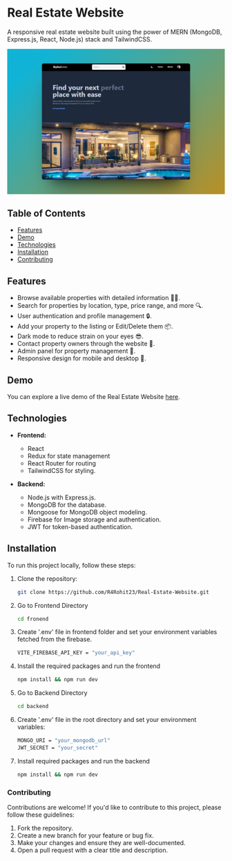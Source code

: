 # Real Estate Website

A responsive real estate website built using the power of MERN (MongoDB, Express.js, React, Node.js) stack and TailwindCSS.

![Real Estate Website Screenshot](skyline_mainpage.png)

## Table of Contents
- [Features](#features)
- [Demo](#demo)
- [Technologies](#technologies)
- [Installation](#installation)
- [Contributing](#contributing)

## Features

- Browse available properties with detailed information 👩‍💻.
- Search for properties by location, type, price range, and more 🔍.
- User authentication and profile management 🔒.
- Add your property to the listing or Edit/Delete them 📦.
- Dark mode to reduce strain on your eyes 😎.
- Contact property owners through the website 📧.
- Admin panel for property management 📃.
- Responsive design for mobile and desktop 📱.

## Demo

You can explore a live demo of the Real Estate Website [here](https://skyline-estate.onrender.com/).

## Technologies

- **Frontend:**
  - React
  - Redux for state management
  - React Router for routing
  - TailwindCSS for styling.

- **Backend:**
  - Node.js with Express.js.
  - MongoDB for the database.
  - Mongoose for MongoDB object modeling.
  - Firebase for Image storage and authentication.
  - JWT for token-based authentication.

## Installation

To run this project locally, follow these steps:

1. Clone the repository:

   ```bash
   git clone https://github.com/R4Rohit23/Real-Estate-Website.git
   ```
2. Go to Frontend Directory

   ```bash
   cd fronend
   ```
   
3. Create '.env' file in frontend folder and set your environment variables fetched from the firebase.
   ```bash
   VITE_FIREBASE_API_KEY = "your_api_key"
   ```
   
4. Install the required packages and run the frontend
   ```bash
   npm install && npm run dev
   ```
   
4. Go to Backend Directory
   ```bash
   cd backend
   ```
5. Create '.env' file in the root directory and set your environment variables:
   ```bash
   MONGO_URI = "your_mongodb_url"
   JWT_SECRET = "your_secret"
   ```
   
6. Install required packages and run the backend
   ```bash
   npm install && npm run dev
   ```

### Contributing
Contributions are welcome! If you'd like to contribute to this project, please follow these guidelines:

1. Fork the repository.
2. Create a new branch for your feature or bug fix.
3. Make your changes and ensure they are well-documented.
4. Open a pull request with a clear title and description.
